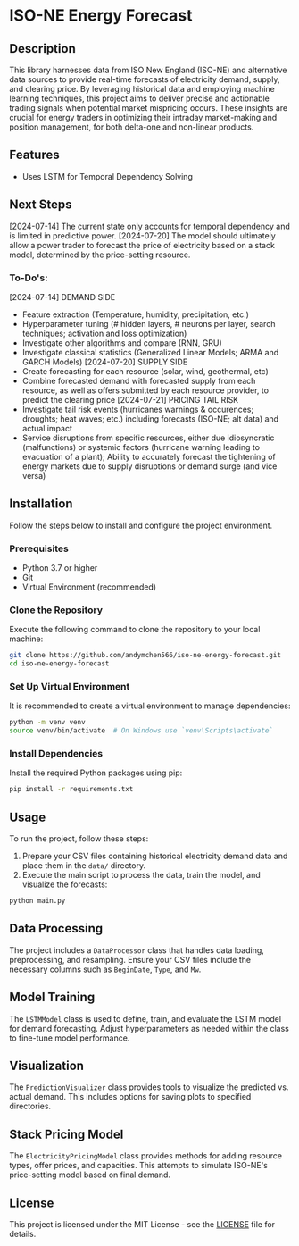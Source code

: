 # ISO-NE Energy Forecast

## Description
This library harnesses data from ISO New England (ISO-NE) and alternative data sources to provide real-time forecasts of electricity demand, supply, and clearing price. By leveraging historical data and employing machine learning techniques, this project aims to deliver precise and actionable trading signals when potential market mispricing occurs. These insights are crucial for energy traders in optimizing their intraday market-making and position management, for both delta-one and non-linear products. 

## Features
- Uses LSTM for Temporal Dependency Solving

## Next Steps
[2024-07-14] The current state only accounts for temporal dependency and is limited in predictive power. 
[2024-07-20] The model should ultimately allow a power trader to forecast the price of electricity based on a stack model, determined by the price-setting resource. 
### To-Do's: 
[2024-07-14] DEMAND SIDE
- Feature extraction (Temperature, humidity, precipitation, etc.)
- Hyperparameter tuning (# hidden layers, # neurons per layer, search techniques; activation and loss optimization)
- Investigate other algorithms and compare (RNN, GRU)
- Investigate classical statistics (Generalized Linear Models; ARMA and GARCH Models)
[2024-07-20] SUPPLY SIDE 
- Create forecasting for each resource (solar, wind, geothermal, etc)
- Combine forecasted demand with forecasted supply from each resource, as well as offers submitted by each resource provider, to predict the clearing price
[2024-07-21] PRICING TAIL RISK
- Investigate tail risk events (hurricanes warnings & occurences; droughts; heat waves; etc.) including forecasts (ISO-NE; alt data) and actual impact
- Service disruptions from specific resources, either due idiosyncratic (malfunctions) or systemic factors (hurricane warning leading to evacuation of a plant); Ability to accurately forecast the tightening of energy markets due to supply disruptions or demand surge (and vice versa)


## Installation
Follow the steps below to install and configure the project environment.

### Prerequisites
- Python 3.7 or higher
- Git
- Virtual Environment (recommended)

### Clone the Repository
Execute the following command to clone the repository to your local machine:

```bash
git clone https://github.com/andymchen566/iso-ne-energy-forecast.git
cd iso-ne-energy-forecast
```

### Set Up Virtual Environment
It is recommended to create a virtual environment to manage dependencies:

```bash
python -m venv venv
source venv/bin/activate  # On Windows use `venv\Scripts\activate`
```

### Install Dependencies
Install the required Python packages using pip:

```bash
pip install -r requirements.txt
```

## Usage
To run the project, follow these steps:

1. Prepare your CSV files containing historical electricity demand data and place them in the `data/` directory.
2. Execute the main script to process the data, train the model, and visualize the forecasts:

```bash
python main.py
```

## Data Processing
The project includes a `DataProcessor` class that handles data loading, preprocessing, and resampling. Ensure your CSV files include the necessary columns such as `BeginDate`, `Type`, and `Mw`.

## Model Training
The `LSTMModel` class is used to define, train, and evaluate the LSTM model for demand forecasting. Adjust hyperparameters as needed within the class to fine-tune model performance.

## Visualization
The `PredictionVisualizer` class provides tools to visualize the predicted vs. actual demand. This includes options for saving plots to specified directories.

## Stack Pricing Model
The `ElectricityPricingModel` class provides methods for adding resource types, offer prices, and capacities. This attempts to simulate ISO-NE's price-setting model based on final demand. 

## License
This project is licensed under the MIT License - see the [LICENSE](LICENSE) file for details.
